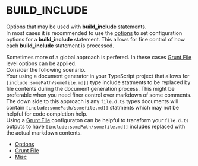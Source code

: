 # BUILD_INCLUDE

Options that may be used with **build_include** statements.  
In most cases it is recommended to use the [options](Options/) to set configuration options for a **build_include** statement.
This allows for fine control of how each **build_include** statement is processed.

Sometimes more of a global approach is perfered. In these cases [Grunt File](GruntFile/) level options can be applied.  
Consider the following scenario.  
Your using a document generator in your TypeScript project that allows for <code>&#91;include:somePath/somefile.md&#93;&#93;</code> type include statments to be replaced by file contents during the document generation process. This might be preferable when you need finer control over markdown of some comments.  
The down side to this approach is any `file.d.ts` types documents will contain <code>&#91;include:somePath/somefile.md&#93;&#93;</code> statments which may not be helpful for code completion help.  
Using a [Grunt File](GruntFile/) configuraton can be helpful to transform your `file.d.ts` outputs to have <code>&#91;include:somePath/somefile.md&#93;&#93;</code> includes replaced with the actual markdown contents.

* [Options](Options/)
* [Grunt File](GruntFile/)
* [Misc](misc/)